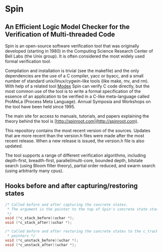 # Spin
## An Efficient Logic Model Checker for the Verification of Multi-threaded Code

Spin is an open-source software verification tool that was originally
developed (starting in 1980) in the Computing Science Research Center of Bell Labs
(the Unix group). It is often considered the most widely used formal verification tool.

Compilation and installation is trivial (see the makefile) and the only dependencies
are the use of a C compiler, yacc or byacc, and a small number of standard
unix/linux/cygwin-like tools (like make, mv, and rm). With help of a related tool
[Modex](http://spinroot.com/modex) Spin can verify C code directly, but the most
common use of the tool is to write a formal specification of the essence of an
application to be verified in a C-like meta-language called ProMeLa (Process Meta
Language). Annual Symposia and Workshops on the tool have been held since 1995.

The main site for access to manuals, tutorials, and papers explaining the theory
behind the tool is [http://spinroot.com](http://spinroot.com).

This repository contains the most recent version of the sources. Updates that are more
recent than the version.h files were made after the most recent release. When a new
release is issued, the version.h file is also updated.

The tool supports a range of different verification algorithms, including depth-first,
breadth-first, parallel/multi-core, bounded depth, bitstate search (using Bloom filter
theory), partial order reduced, and swarm search (using arbitrarily many cpus).

## Hooks before and after capturing/restoring states

```c
/* Called before and after capturing the concrete states.
 * The argument is the pointer to the top of Spin's concrete state stack.
 */
void (*c_stack_before)(uchar *);
void (*c_stack_after)(uchar *);

/* Called before and after restoring the concrete states to the c_track
 * pointers */
void (*c_unstack_before)(uchar *);
void (*c_unstack_after)(uchar *);
```

